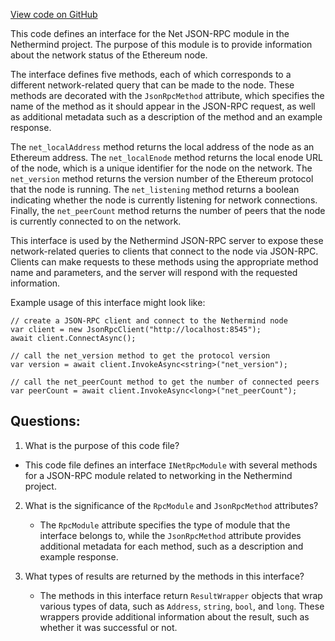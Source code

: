 [View code on GitHub](https://github.com/nethermindeth/nethermind/Nethermind.JsonRpc/Modules/Net/INetRpcModule.cs)

This code defines an interface for the Net JSON-RPC module in the Nethermind project. The purpose of this module is to provide information about the network status of the Ethereum node. 

The interface defines five methods, each of which corresponds to a different network-related query that can be made to the node. These methods are decorated with the `JsonRpcMethod` attribute, which specifies the name of the method as it should appear in the JSON-RPC request, as well as additional metadata such as a description of the method and an example response. 

The `net_localAddress` method returns the local address of the node as an Ethereum address. The `net_localEnode` method returns the local enode URL of the node, which is a unique identifier for the node on the network. The `net_version` method returns the version number of the Ethereum protocol that the node is running. The `net_listening` method returns a boolean indicating whether the node is currently listening for network connections. Finally, the `net_peerCount` method returns the number of peers that the node is currently connected to on the network. 

This interface is used by the Nethermind JSON-RPC server to expose these network-related queries to clients that connect to the node via JSON-RPC. Clients can make requests to these methods using the appropriate method name and parameters, and the server will respond with the requested information. 

Example usage of this interface might look like:

```
// create a JSON-RPC client and connect to the Nethermind node
var client = new JsonRpcClient("http://localhost:8545");
await client.ConnectAsync();

// call the net_version method to get the protocol version
var version = await client.InvokeAsync<string>("net_version");

// call the net_peerCount method to get the number of connected peers
var peerCount = await client.InvokeAsync<long>("net_peerCount");
```
## Questions: 
 1. What is the purpose of this code file?
   - This code file defines an interface `INetRpcModule` with several methods for a JSON-RPC module related to networking in the Nethermind project.

2. What is the significance of the `RpcModule` and `JsonRpcMethod` attributes?
   - The `RpcModule` attribute specifies the type of module that the interface belongs to, while the `JsonRpcMethod` attribute provides additional metadata for each method, such as a description and example response.

3. What types of results are returned by the methods in this interface?
   - The methods in this interface return `ResultWrapper` objects that wrap various types of data, such as `Address`, `string`, `bool`, and `long`. These wrappers provide additional information about the result, such as whether it was successful or not.